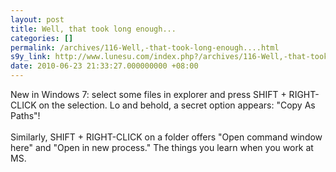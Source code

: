 ```yaml
---
layout: post
title: Well, that took long enough...
categories: []
permalink: /archives/116-Well,-that-took-long-enough....html
s9y_link: http://www.lunesu.com/index.php?/archives/116-Well,-that-took-long-enough....html
date: 2010-06-23 21:33:27.000000000 +08:00
---
```

New in Windows 7: select some files in explorer and press SHIFT + RIGHT-CLICK on the selection. Lo and behold, a secret option appears: "Copy As Paths"!<br />
<br />
Similarly, SHIFT + RIGHT-CLICK on a folder offers "Open command window here" and "Open in new process." The things you learn when you work at MS.
